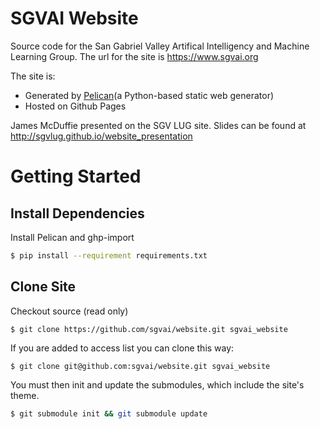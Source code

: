 # SGVAI Website

Source code for the San Gabriel Valley Artifical Intelligency and Machine Learning Group.
The url for the site is https://www.sgvai.org

The site is:
- Generated by [Pelican](http://docs.getpelican.com/)(a Python-based static web generator)
- Hosted on Github Pages

James McDuffie presented on the SGV LUG site. Slides can be found at
http://sgvlug.github.io/website_presentation

# Getting Started

## Install Dependencies

Install Pelican and ghp-import
```bash
$ pip install --requirement requirements.txt
```
## Clone Site

Checkout source (read only)
```
$ git clone https://github.com/sgvai/website.git sgvai_website
```

If you are added to access list you can clone this way:
```
$ git clone git@github.com:sgvai/website.git sgvai_website
```

You must then init and update the submodules, which include the site's theme.
```bash
$ git submodule init && git submodule update
```
